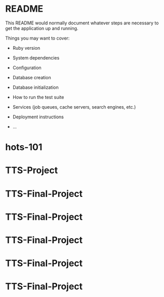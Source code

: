 # README

This README would normally document whatever steps are necessary to get the
application up and running.

Things you may want to cover:

* Ruby version

* System dependencies

* Configuration

* Database creation

* Database initialization

* How to run the test suite

* Services (job queues, cache servers, search engines, etc.)

* Deployment instructions

* ...
# hots-101
# TTS-Project
# TTS-Final-Project
# TTS-Final-Project
# TTS-Final-Project
# TTS-Final-Project
# TTS-Final-Project
